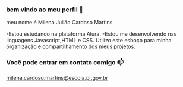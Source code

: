 ### bem vindo ao meu perfil 🧁  

meu nome é Milena Julião Cardoso Martins

-Estou estudando na plataforma Alura.
-Estou me desenvolvendo nas linguagens Javascript,HTML e CSS.
Utilizo este esboço para minha organização e compartilhamento dos meus projetos.

### Você pode entrar em contato comigo 📫 
milena.cardoso.martins@escola.pr.gov.br




